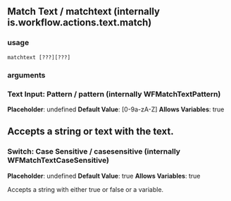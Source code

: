 
## Match Text / matchtext (internally is.workflow.actions.text.match)

### usage
`matchtext [???][???]`

### arguments
### Text Input: Pattern / pattern (internally WFMatchTextPattern)
**Placeholder**: undefined
**Default Value**: [0-9a-zA-Z]
**Allows Variables**: true


Accepts a string 
or text
with the text.
---
### Switch: Case Sensitive / casesensitive (internally WFMatchTextCaseSensitive)
**Placeholder**: undefined
**Default Value**: true
**Allows Variables**: true


Accepts a string with either true or false
or a variable.
